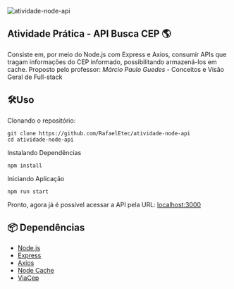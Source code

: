 ![atividade-node-api](https://github.com/user-attachments/assets/fe078279-d4d9-4e41-8f7d-38ef4ce82196)

## Atividade Prática - API Busca CEP 🌎
Consiste em, por meio do Node.js com Express e Axios, consumir APIs que tragam informações do CEP informado, possibilitando armazená-los em cache.
Proposto pelo professor:
<i>Márcio Paulo Guedes</i> - Conceitos e Visão Geral de Full-stack

## 🛠️Uso
Clonando o repositório:
```
git clone https://github.com/RafaelEtec/atividade-node-api
cd atividade-node-api
```

Instalando Dependências
```
npm install
```

Iniciando Aplicação
```
npm run start
```

Pronto, agora já é possível acessar a API pela URL:
[localhost:3000](http://localhost:3000/)
    
## 📦 Dependências
- [Node.js](https://nodejs.org/en)
- [Express](https://expressjs.com/pt-br/)
- [Axios](https://axios-http.com/ptbr/)
- [Node Cache](https://github.com/node-cache/node-cache)
- [ViaCep](https://viacep.com.br/)
